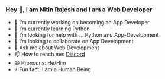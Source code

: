 ### Hey 👋, I am Nitin Rajesh and I am a Web Developer



- 🔭  I’m currently working on becoming an App Developer
- 🌱  I’m currently learning Python
- 🤔  I’m looking for help with ... Python and App-Development
- 👯  I’m looking to collaborate on App Development
- 💬  Ask me about Web Development
- 📫  How to reach me: [Discord](https://discord.gg/Y4enK3F9fW)
- 😄  Pronouns: He/Him
- ⚡  Fun fact: I am a Human Being
